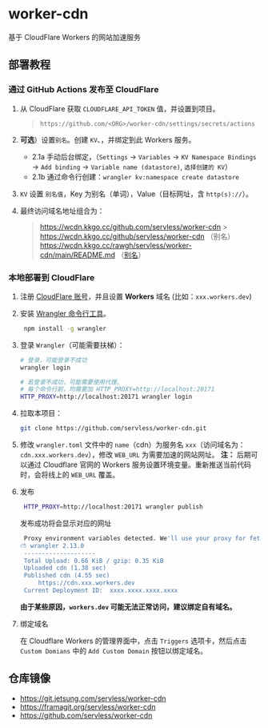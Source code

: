 # worker-cdn

基于 CloudFlare Workers 的网站加速服务

## 部署教程

### 通过 GitHub Actions 发布至 CloudFlare

1. 从 CloudFlare 获取 `CLOUDFLARE_API_TOKEN` 值，并设置到项目。

   > `https://github.com/<ORG>/worker-cdn/settings/secrets/actions`

2. **可选**）设置`别名`。创建 `KV`、，并绑定到此 Workers 服务。
   - 2.1a 手动后台绑定，（`Settings` -> `Variables` -> `KV Namespace Bindings` -> `Add binding` -> `Variable name (datastore)`, `选择创建的 KV`）
   - 2.1b 通过命令行创建：`wrangler kv:namespace create datastore`
3. `KV` 设置 `别名值`，Key 为别名（单词），Value（目标网址，含 `http(s)://`）。

4. 最终访问域名地址组合为：
   > https://wcdn.kkgo.cc/github.com/servless/worker-cdn > https://wcdn.kkgo.cc/github/servless/worker-cdn （别名）
   > https://wcdn.kkgo.cc/rawgh/servless/worker-cdn/main/README.md （[别名](https://raw.githubusercontent.com/servless/worker-cdn/main/README.md)）

### 本地部署到 CloudFlare

1. 注册 [CloudFlare 账号](https://www.cloudflare.com/)，并且设置 **Workers** 域名 (比如：`xxx.workers.dev`)
2. 安装 [Wrangler 命令行工具](https://developers.cloudflare.com/workers/wrangler/)。
   ```bash
    npm install -g wrangler
   ```
3. 登录 `Wrangler`（可能需要扶梯）：

   ```bash
   # 登录，可能登录不成功
   wrangler login

   # 若登录不成功，可能需要使用代理。
   # 每个命令行前，均需要加 HTTP_PROXY=http://localhost:20171
   HTTP_PROXY=http://localhost:20171 wrangler login
   ```

4. 拉取本项目：

   ```bash
   git clone https://github.com/servless/worker-cdn.git
   ```

5. 修改 `wrangler.toml` 文件中的 `name`（cdn）为服务名 `xxx`（访问域名为：`cdn.xxx.workers.dev`），修改 `WEB_URL` 为需要加速的网站网址。
   **注：** 后期可以通过 Cloudflare 官网的 Workers 服务设置环境变量。重新推送当前代码时，会将线上的 `WEB_URL` 覆盖。

6. 发布

   ```bash
    HTTP_PROXY=http://localhost:20171 wrangler publish
   ```

   发布成功将会显示对应的网址

   ```bash
    Proxy environment variables detected. We'll use your proxy for fetch requests.
   ⛅️ wrangler 2.13.0
   	--------------------
   	Total Upload: 0.66 KiB / gzip: 0.35 KiB
   	Uploaded cdn (1.38 sec)
   	Published cdn (4.55 sec)
   		https://cdn.xxx.workers.dev
   	Current Deployment ID:  xxxx.xxxx.xxxx.xxxx
   ```

   **由于某些原因，`workers.dev` 可能无法正常访问，建议绑定自有域名。**

7. 绑定域名

   在 Cloudflare Workers 的管理界面中，点击 `Triggers` 选项卡，然后点击 `Custom Domians` 中的 `Add Custom Domain` 按钮以绑定域名。

## 仓库镜像

- https://git.jetsung.com/servless/worker-cdn
- https://framagit.org/servless/worker-cdn
- https://github.com/servless/worker-cdn
